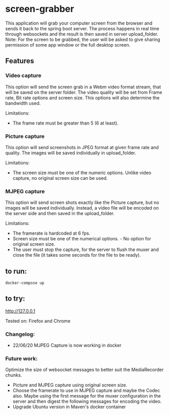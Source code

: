 # screen-grabber

This application will grab your computer screen from the browser and sends it back to the spring boot server. The process happens in real time through websockets and the result is then saved in server upload_folder.
Note: For the screen to be grabbed, the user will be asked to give sharing permission of some app window or the full desktop screen.

## Features

### Video capture 
This option will send the screen grab in a Webm video format stream, that will be saved on the server folder.
The video quality will be set from Frame rate, Bit rate options and screen size.  This options will also determine the bandwidth used. 

Limitations:
- The frame rate must be greater than 5 (6 at least).


### Picture capture
This option will send screenshots in JPEG format at given frame rate and quality. The images will be saved individually in upload_folder.

Limitations:
- The screen size must be one of the numeric options. Unlike video capture, no original screen size can be used.


### MJPEG capture
This option will send screen shots exactly like the Picture capture, but no images will be saved individually. Instead, a video file will be encoded on the server side and then saved in the upload_folder.

Limitations: 
- The framerate is hardcoded at 6 fps.
- Screen size must be one of the numerical options. - No option for original screen size.
- The user must stop the capture, for the server to flush the muxer and close the file (it takes some seconds for the file to be ready).




## to run:

`docker-compose up`

## to try:

http://127.0.0.1


Tested on: Firefox and Chrome

### Changelog:
- 22/06/20 MJPEG Capture is now working in docker

### Future work:
Optimize the size of websocket messages to better suit the MediaRecorder chunks.
- Picture and MJPEG capture using original screen size.
- Choose the framerate to use in MJPEG capture and maybe the Codec also. Maybe using the first message for the muxer configuration in the server and then digest the following messages for encoding the video.
- Upgrade Ubuntu version in Maven's docker container